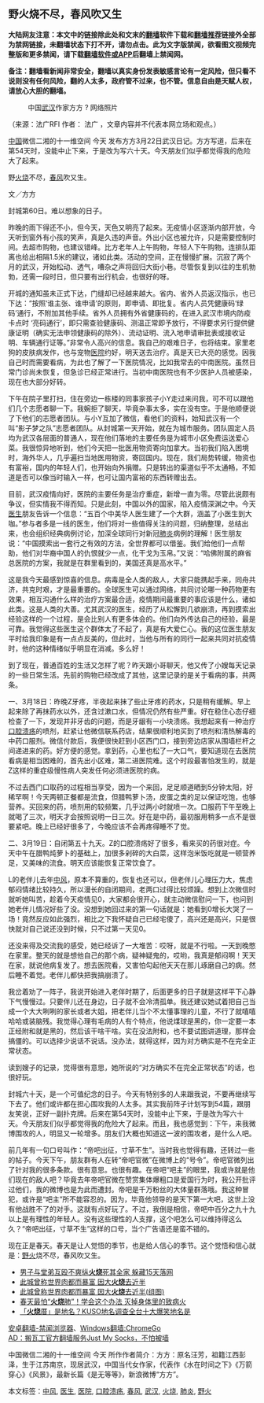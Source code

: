  <h2>野火烧不尽，春风吹又生</h2> <p class="notice"><b>大陆网友注意：本文中的链接除此处和文末的<a href="https://github.com/bannedbook/fanqiang" >翻墙</a>软件下载和<a href="https://github.com/killgcd/justmysocks/blob/master/README.md">翻墙推荐</a>链接外全部为禁网链接，未翻墙状态下打不开，请勿点击。此为文字版禁闻，欲看图文视频完整版和更多禁闻，请下载<a href="https://github.com/bannedbook/fanqiang">翻墙软件或APP</a>后翻墙上禁闻网。</p><p>备注：翻墙看新闻非常安全，翻墙以真实身份发表敏感言论有一定风险，但只看不说则没有任何风险，翻的人太多，政府管不过来，也不管。信息自由是天赋人权，请放心大胆的翻墙。</b></p>  <div class="entry"> <figure>                <figcaption>                <span>中国<a href="https://www.bannedbook.org/bnews/tag/%e6%ad%a6%e6%b1%89/" class="st_tag internal_tag" rel="tag" title="标签 武汉 下的日志">武汉</a>作家方方</span>                <span>? 网络照片</span>            </figcaption></figure> <p>（来源：法广RFI                      <span>                作者：             </span>                                                                                        法广                                                                                            ，文章内容并不代表本网立场和观点。）</p> <p>                    <span class='wp_keywordlink_affiliate'><a href="https://www.bannedbook.org/" title="中国" target="_blank">中国</a></span>微信二湘的十一维空间  今天 发布方方3月22日武汉日记。方方写道，后来在第54天时，没能中止下来，于是改为写六十天。今天朋友们似乎都觉得我的危险大了起来。                </p> <p>野<a href="https://www.bannedbook.org/bnews/tag/%E7%81%AB%E7%83%A7/" class="st_tag internal_tag" rel="tag" title="标签 火烧 下的日志">火烧</a>不尽，<a href="https://www.bannedbook.org/bnews/tag/%e6%98%a5%e9%a3%8e/" class="st_tag internal_tag" rel="tag" title="标签 春风 下的日志">春风</a>吹又生。</p> <p>文／方方</p> <p>封城第60日。难以想象的日子。</p>  <p>昨晚的雨下得还不小，但今天，天色又明亮了起来。无疫情小区逐渐内部开放，今天听到窗外有小孩的笑声，真是久违的声音。外出小区也被允许，只是需要控制时间。去超市购物，也建议错峰。比方老年人上午购物，年轻人下午购物。连排队距离也给出相隔1.5米的建议，诸如此类。活动的空间，正在慢慢扩展。沉寂了两个月的武汉，开始松动、透气，嘈杂之声将回归大街小巷。尽管恢复到以往的生机勃勃，还需一段时日，但只要有出行机会，也很好的呀。</p> <p>开城的通知虽未正式下达，门缝却已经越来越大。省内、省外人员返汉指示，也已下达：“按照‘谁主张、谁申请’的原则，即申请、即批复。省内人员凭健康码‘绿码’通行，不附加其他手续。省外人员拥有外省健康码的，在进入武汉市境内防疫卡点时 ‘亮码通行’，即只需查验健康码、测温正常即予放行，不得要求另行提供健康证明（确实无法申领健康码的除外）、流动证明、流入地申请审批表或接收证明、车辆通行证等。”非常令人高兴的信息。我自己的艰难日子，也将结束。家里老狗的皮肤病发作，也与宠物<a href="https://www.bannedbook.org/bnews/tag/%E5%8C%BB%E9%99%A2/" class="st_tag internal_tag" rel="tag" title="标签 医院 下的日志">医院</a>约好，明天送去治疗。真是天已大亮的感觉。因我自己时而需要看病，为此也了解了一下医院情况，比如我常去的中南医院。虽然日常门诊尚未恢复，但急诊已经正常进行。当初中南医院也有不少医护人员被感染，现在也大部分好转。</p> <p>下午在院子里打扫，住在旁边一栋楼的同事家孩子小Y走过来问我，可不可以跟他们几个志愿者聊一下。我婉拒了聊天，毕竟杂事太多，实在没有空。于是他顺便说了下他们的志愿者团队。与小Y互加了微信，看他们的资料，始知武汉有一个叫“影子梦之队”志愿者团队。从封城第一天开始，就在为城市服务。团队固定人员均为武汉各层面的普通人，现在他们落地的主要任务是为城市小区免费运送爱心菜。我很惊异地听到，他们今天把一批医用物资寄向加拿大。当初我们陷入困境时，海外华人，几乎遍扫当地医用物资，寄回国内。现在，我们局势转缓，物资也有富裕，国内的年轻人们，也开始向外捐赠。只是转出的渠道似乎不太通畅，不知道是否可以像当时输入一样，也可让国内富裕的东西转赠出去。</p> <p>目前，武汉疫情向好，医院的主要任务是治疗重症，新增一直为零。尽管此说颇有争议，但实情我不得而知。只是此刻，中国以外的国家，陷入疫情深渊之中。今天<a href="https://www.bannedbook.org/bnews/tag/%e5%8c%bb%e7%94%9f/" class="st_tag internal_tag" rel="tag" title="标签 医生 下的日志">医生</a>朋友告诉一个信息：“五百个中美华人医生建了一个大群，涵盖了小医生到大咖。”参与者多是一线的医生，他们将对一些值得关注的问题，归纳整理，总结出来，也会组织经典病例讨论，加深全球同行对新冠<a href="https://www.bannedbook.org/bnews/tag/%e8%82%ba%e7%82%8e/" class="st_tag internal_tag" rel="tag" title="标签 肺炎 下的日志">肺炎</a>病例的理解！医生朋友说：“中国摸索出一套行之有效的方法，全世界都可以借鉴。我们给他们一点帮助，他们对华裔中国人的仇恨就少一点，化干戈为玉帛。”又说：“哈佛附属的麻省总医院的方案，我就是在群里看到的，美国还真是高水平。”</p> <p>这是我今天最感到惊喜的信息。病毒是全人类的敌人，大家只能携起手来，同舟共济，共克时艰，才是最重要的。全球医生可以通过网络，共同讨论哪一种药物更有效果，相互沟通什么样的治疗方案最合适，疫情期间最重要的事应该是什么，诸如此类。这是人类的大善。尤其武汉的医生，经历了从松懈到几欲崩溃，再到摸索出经验这样的一个过程，是会比别人有更多体会的。他们向外传达自己的经验，最是可靠。我觉得这些医生这个群体太了不起了，真是有大爱仁心。我的这位医生朋友平时给我印象是有一点点反美的，但此时，当他与所有的同行一起来共同对抗疫情时，他的这种情绪似乎明显在消减。多么好！</p>  <p>到了现在，普通百姓的生活又怎样了呢？昨天跟小哥聊天，他又传了小嫂每天记录的一些日常生活。先前的购物已经改成了其他，这里记录的是关于看病的事，共两条。</p> <p>一、3月18日：昨晚Z牙疼，半夜起来抹了些止牙疼的药水，只是稍有缓解。早上起来除了再抹药水以外，还含过漱口水，但情况仍然有些严重。好在稳住心态仔细检查了一下，发现并非牙齿的问题，而是牙龈有一小块溃疡。我想起来有一种治疗<a href="https://www.bannedbook.org/bnews/tag/%e5%8f%a3%e8%85%94%e6%ba%83%e7%96%a1/" class="st_tag internal_tag" rel="tag" title="标签 口腔溃疡 下的日志">口腔溃疡</a>的喷剂，赶紧让他微信联系药店，结果很顺利地买到了喷剂和清热解毒的中药口服剂。微信付款后，我便很快赶到小区西门口，接到旁边店家从围墙栏杆之间递进来的药。好方便的感觉。拿到药，心里也松了一大口气，要知道现在去医院看病是相当困难的，首先出小区难，第二进医院难。这个时段最害怕发生的，就是Z这样的重症级慢性病人突发任何必须进医院的病。</p> <p>不过去西门口取药的过程相当享受，因为一个来回，足足顺道晒到5分钟太阳，好稀罕啊！今天两顿正餐都是流食，但腊鸭萝卜汤，皮蛋之类的足以保证吃饱，也够营养。买回来的药，喷剂用的较频繁，几乎过两小时就喷一次。口服药下午至晚上就喝了三次，明天才会按照说明一日三次。好在是中药，最初服用稍多一点不是很要紧吧。晚上已经好很多了，今晚应该不会再疼得睡不了觉。</p> <p>二、3月19日：自闭第五十九天。Z的口腔溃疡好了很多，看来买的药很对症。今天中午在腊鸭炖萝卜的基础上，加很多剁碎的大白菜，这样泡米饭吃就是一顿营养足，又美味的流食。明天应该能恢复正常饮食了。</p> <p>L的老伴儿去年<a href="https://www.bannedbook.org/bnews/tag/%E4%B8%AD%E9%A3%8E/" class="st_tag internal_tag" rel="tag" title="标签 中风 下的日志">中风</a>，原本不算重的，恢复也还可以，但老伴儿心理压力大，焦虑郁闷情绪比较持久，所以漫长的自闭期间，老两口过得比较烦躁。想到上次微信时就听她叫苦，趁着今天疫情见0，大家都会很开心，就主动微信慰问一下，也问到她老伴儿情况好些了没。没想到她回过来的第一句话就是：她看到0增长大哭了一场！竟然反应如此强烈，相比之下我怀疑自己已经宅傻了，高兴还是高兴，只是很快就对自己说还没到时候，只不过第一天见0。</p>  <p>还没来得及交流我的感受，她已经诉了一大堆苦：哎呀，就是不行啦。一天到晚憋在家里。整天的就是想他自己的那个病，疑神疑鬼的，哎哟，我真是郁闷啊！天天在家，就说他病复发了。想去医院看，又害怕勾起他天天在那儿琢磨自己的病。然后睡不着觉。老伴儿都快把我搞崩溃了。</p> <p>我岔着劝了一阵子，我说开始进入老伴时期了，后面更多的日子就是这样平下心静下气慢慢过。只要伴儿还在身边，日子就不会冷清孤单。我还建议她试着把自己当成一个大大咧咧的家长或者大姐，把老伴儿当个不太懂事理的儿童，不行了就嘻嘻哈哈或装脑残。我觉得心理有毛病的人有个特点，他说煤球是黑的，你一定要一本正经附和就是黑的，然后该干啥干啥。实在没法附和，也不要试图讲道理，那样会搞僵的。可以选择少说话不说话。没办法，就得这样，因为对方确实是不在完全正常状态。</p> <p>读到嫂子的记录，觉得很有意思，她所说的“对方确实不在完全正常状态”的话，也很好玩。</p> <p>封城六十天，是一个可值纪念的日子。今天有特别多的人来跟我说，不要再继续写下去了。他们或许都在担心围攻我的人太多。其实我前阵子计划写到54篇，跟朋友笑说，正好一副扑克牌。后来在第54天时，没能中止下来，于是改为写六十天。今天朋友们似乎都觉得我的危险大了起来。而且，我也感觉到：下午，来我微博围攻的人，明显又一轮增多。朋友们大概也知道这一波的围攻者，是什么人吧。</p> <p>前几年有一句口号叫作：“帝吧出征，寸草不生”。当时我也觉得有趣，还转过一些的帖子。今天下午，朋友群有人在转“帝吧官微”在微博上的“号令”。帝吧官微列出了针对我的很多条款。很有意思。也很有趣。在帝吧“吧主”的眼里，我或许就是他们现在的敌人吧？毕竟去年帝吧官微在赞赏集体爆粗口是爱国行为时，我公开批评过他们，我的微博也是为此而遭封。帝吧是千万粉丝的大体量群落哦。我这种冒犯，或许是“吧主”所不能容忍的。因为，毕竟他领导的是天下第一大吧，这世上没有他战胜不了的对手。这就有点好玩了。不过，我倒是相信，帝吧中百分之九十九以上是有理性的年轻人。没有这些理性的人支撑，这个吧怎么可以维持得这么久？“帝吧出征，寸草不生”这样的口号，当个广告语还是蛮不错的。</p>  <p>现在正是春天。春天是让人觉悟的季节，也是给人信心的季节。这个觉悟和信心就是：<a href="https://www.bannedbook.org/bnews/tag/%E9%87%8E%E7%81%AB/" class="st_tag internal_tag" rel="tag" title="标签 野火 下的日志">野火</a>烧不尽，春风吹又生。</p> <ul class='op-related-articles' title='相关阅读'> <li><a href='https://www.bannedbook.org/bnews/baitai/20200322/1298136.html' target='_blank'>男子与堂弟互殴不爽纵<b>火烧</b>死其全家 躲藏15天落网</a></li> <li><a href='https://www.bannedbook.org/bnews/lifebaike/20200319/1296542.html' target='_blank'>此城曾称世界肉都而暴富 因大<b>火烧</b>去近半</a></li> <li><a href='https://www.bannedbook.org/bnews/comments/20200319/1296452.html' target='_blank'>此城曾称世界肉都而暴富 因大<b>火烧</b>去近半(组图)</a></li> <li><a href='https://www.bannedbook.org/bnews/lifebaike/20200303/1287158.html' target='_blank'>春天最怕“<b>火烧</b>肺”！学会这个办法 灭掉身体里的致病火</a></li> <li><a href='https://www.bannedbook.org/bnews/funmedia/20200215/1277373.html' target='_blank'>「<b>火烧</b>厝」是地名？KUSO地名调查全台十大爆笑地名是</a></li> </ul> <div class="texttj"> <a href="https://github.com/bannedbook/fanqiang/wiki/%E5%AE%89%E5%8D%93%E7%BF%BB%E5%A2%99-%E7%A6%81%E9%97%BB%E6%B5%8F%E8%A7%88%E5%99%A8" target="_blank">安卓翻墙-禁闻浏览器</a>、<a href="https://github.com/bannedbook/fanqiang/wiki/Chrome%E4%B8%80%E9%94%AE%E7%BF%BB%E5%A2%99%E5%8C%85" target="_blank">Windows翻墙:ChromeGo</a><br/> <a href="https://github.com/killgcd/justmysocks/blob/master/README.md" target="_blank">AD：搬瓦工官方翻墙服务Just My Socks，不怕被墙</a> </div><p>中国微信二湘的十一维空间  今天  所作作者简介：方方：原名汪芳，祖籍江西彭泽，生于江苏南京，现居武汉，中国当代女作家，代表作《水在时间之下》《万箭穿心》《风景》，最新长篇《是无等等》，新浪微博“方方”。</p><a name='sharetosocial'></a>           </div><!--END ENTRY--> <div class="postfooter"> <div>本文标签：<a href="https://www.bannedbook.org/bnews/tag/%E4%B8%AD%E9%A3%8E/" rel="tag">中风</a>, <a href="https://www.bannedbook.org/bnews/tag/%e5%8c%bb%e7%94%9f/" rel="tag">医生</a>, <a href="https://www.bannedbook.org/bnews/tag/%E5%8C%BB%E9%99%A2/" rel="tag">医院</a>, <a href="https://www.bannedbook.org/bnews/tag/%e5%8f%a3%e8%85%94%e6%ba%83%e7%96%a1/" rel="tag">口腔溃疡</a>, <a href="https://www.bannedbook.org/bnews/tag/%e6%98%a5%e9%a3%8e/" rel="tag">春风</a>, <a href="https://www.bannedbook.org/bnews/tag/%e6%ad%a6%e6%b1%89/" rel="tag">武汉</a>, <a href="https://www.bannedbook.org/bnews/tag/%E7%81%AB%E7%83%A7/" rel="tag">火烧</a>, <a href="https://www.bannedbook.org/bnews/tag/%e8%82%ba%e7%82%8e/" rel="tag">肺炎</a>, <a href="https://www.bannedbook.org/bnews/tag/%E9%87%8E%E7%81%AB/" rel="tag">野火</a></div>  </div><!--END POSTFOOTER--> 